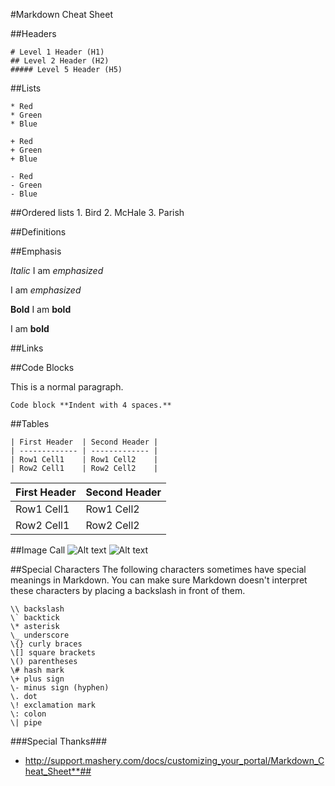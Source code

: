 #Markdown Cheat Sheet

##Headers

	# Level 1 Header (H1)
	## Level 2 Header (H2)
	##### Level 5 Header (H5)


##Lists

	* Red
	* Green
	* Blue

	+ Red
	+ Green
	+ Blue

	- Red
	- Green
	- Blue

##Ordered lists
	1. Bird
	2. McHale
	3. Parish



##Definitions





##Emphasis

*Italic*
	I am *emphasized*

I am *emphasized*

**Bold**
	I am **bold**
	
I am **bold**


##Links





##Code Blocks

This is a normal paragraph.

    Code block **Indent with 4 spaces.**


##Tables

	| First Header  | Second Header |
	| ------------- | ------------- |
	| Row1 Cell1    | Row1 Cell2    |
	| Row2 Cell1    | Row2 Cell2    |

| First Header  | Second Header |
| ------------- | ------------- |
| Row1 Cell1    | Row1 Cell2    |
| Row2 Cell1    | Row2 Cell2    |


##Image Call
	![Alt text](http://www.streamlinedstudio.com/img/logo/Streamlined_Logo-mini.png "Image call example")
![Alt text](http://www.streamlinedstudio.com/img/logo/Streamlined_Logo-mini.png "Image call example")


##Special Characters
The following characters sometimes have special meanings in Markdown. You can make sure Markdown doesn't interpret these characters by placing a backslash in front of them.

	\\ backslash
	\` backtick
	\* asterisk
	\_ underscore
	\{} curly braces
	\[] square brackets
	\() parentheses
	\# hash mark
	\+ plus sign
	\- minus sign (hyphen)
	\. dot
	\! exclamation mark
	\: colon
	\| pipe



###Special Thanks###
-	http://support.mashery.com/docs/customizing_your_portal/Markdown_Cheat_Sheet**##
